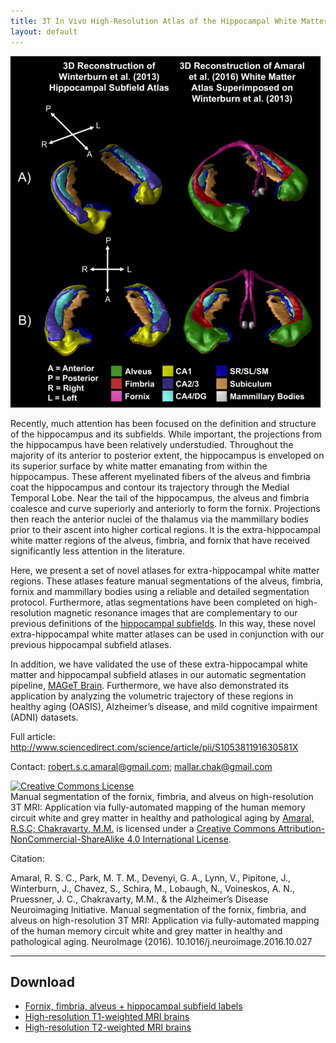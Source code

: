 ```yaml
---
title: 3T In Vivo High-Resolution Atlas of the Hippocampal White Matter
layout: default
---
```

![Amaral Atlas Figure](/images/amaral_atlas_figure.png "Amaral Atlas Figure")

Recently, much attention has been focused on the definition and structure of the hippocampus and its subfields.  While important, the projections from the hippocampus have been relatively understudied.  Throughout the majority of its anterior to posterior extent, the hippocampus is enveloped on its superior surface by white matter emanating from within the hippocampus.  These afferent myelinated fibers of the alveus and fimbria coat the hippocampus and contour its trajectory through the Medial Temporal Lobe.  Near the tail of the hippocampus, the alveus and fimbria coalesce and curve superiorly and anteriorly to form the fornix.  Projections then reach the anterior nuclei of the thalamus via the mammillary bodies prior to their ascent into higher cortical regions.  It is the extra-hippocampal white matter regions of the alveus, fimbria, and fornix that have received significantly less attention in the literature.

Here, we present a set of novel atlases for extra-hippocampal white matter regions.  These atlases feature manual segmentations of the alveus, fimbria, fornix and mammillary bodies using a reliable and detailed segmentation protocol.  Furthermore, atlas segmentations have been completed on high-resolution magnetic resonance images that are complementary to our previous definitions of the [hippocampal subfields]( http://cobralab.ca/atlases/Hippocampus-subfields/).  In this way, these novel extra-hippocampal white matter atlases can be used in conjunction with our previous hippocampal subfield atlases.

In addition, we have validated the use of these extra-hippocampal white matter and hippocampal subfield atlases in our automatic segmentation pipeline, [MAGeT Brain](http://cobralab.ca/software/MAGeTbrain/).  Furthermore, we have also demonstrated its application by analyzing the volumetric trajectory of these regions in healthy aging (OASIS), Alzheimer’s disease, and mild cognitive impairment (ADNI) datasets.

Full article: http://www.sciencedirect.com/science/article/pii/S105381191630581X

Contact: robert.s.c.amaral@gmail.com; mallar.chak@gmail.com

<a rel="license" href="http://creativecommons.org/licenses/by-nc-sa/4.0/"><img alt="Creative Commons License" style="border-width:0" src="https://i.creativecommons.org/l/by-nc-sa/4.0/88x31.png" /></a><br /><span xmlns:dct="http://purl.org/dc/terms/" href="http://purl.org/dc/dcmitype/StillImage" property="dct:title" rel="dct:type">Manual segmentation of the fornix, fimbria, and alveus on high-resolution 3T MRI: Application via fully-automated mapping of the human memory circuit white and grey matter in healthy and pathological aging</span> by <a xmlns:cc="http://creativecommons.org/ns#" href="http://cobralab.ca/Hippocampus-whitematter" property="cc:attributionName" rel="cc:attributionURL">Amaral, R.S.C; Chakravarty, M.M.</a> is licensed under a <a rel="license" href="http://creativecommons.org/licenses/by-nc-sa/4.0/">Creative Commons Attribution-NonCommercial-ShareAlike 4.0 International License</a>.

Citation:

Amaral, R. S. C., Park, M. T. M., Devenyi, G. A., Lynn, V., Pipitone, J., Winterburn, J., Chavez, S., Schira, M., Lobaugh, N., Voineskos, A. N., Pruessner, J. C., Chakravarty, M.M., & the Alzheimer’s Disease Neuroimaging Initiative.  Manual segmentation of the fornix, fimbria, and alveus on high-resolution 3T MRI: Application via fully-automated mapping of the human memory circuit white and grey matter in healthy and pathological aging. NeuroImage (2016). 10.1016/j.neuroimage.2016.10.027

________________________________________

## Download
- [Fornix, fimbria, alveus + hippocampal subfield labels](https://github.com/cobralab/atlases) 
- [High-resolution T1-weighted MRI brains](http://cobralab.net/files/brains_t1.tar.bz2)
- [High-resolution T2-weighted MRI brains](http://cobralab.net/files/brains_t2.tar.bz2)
